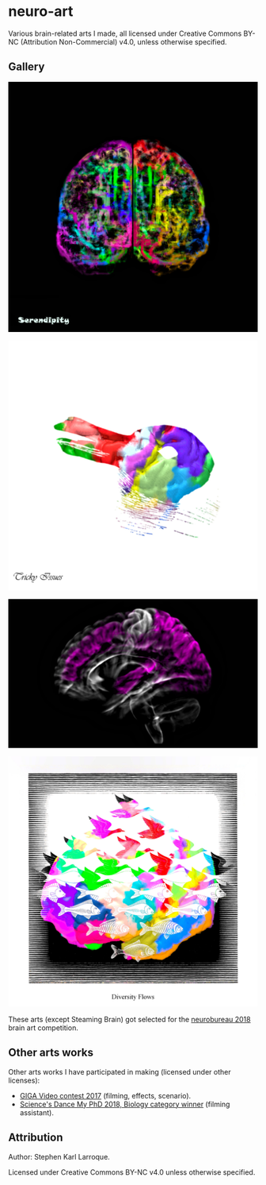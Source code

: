 # neuro-art
Various brain-related arts I made, all licensed under Creative Commons BY-NC (Attribution Non-Commercial) v4.0, unless otherwise specified.

## Gallery

![Serendipity, by Stephen Karl Larroque, 2017](https://raw.githubusercontent.com/lrq3000/neuro-art/main/drawings/serendipity-highres_3.jpg)

![Tricky Issues, by Stephen Karl Larroque, 2017](https://raw.githubusercontent.com/lrq3000/neuro-art/main/drawings/tricky-issues-highres_3.jpg)

![Steaming Brain, by Stephen Karl Larroque, 2017](https://raw.githubusercontent.com/lrq3000/neuro-art/main/drawings/steaming-brain.jpg)

![Diversity Flows, by Stephen Karl Larroque, 2017](https://raw.githubusercontent.com/lrq3000/neuro-art/main/drawings/diversity-flows-highres_4.jpg)

These arts (except Steaming Brain) got selected for the [neurobureau 2018](https://www.neurobureau.org/galleries/brain-art-competition-2018/) brain art competition.

## Other arts works

Other arts works I have participated in making (licensed under other licenses):

* [GIGA Video contest 2017](https://www.youtube.com/watch?v=82ZuZBubR7Y) (filming, effects, scenario).
* [Science's Dance My PhD 2018, Biology category winner](https://www.science.org/content/article/winner-year-s-dance-your-phd-contest-turned-physics-art) (filming assistant).

## Attribution

Author: Stephen Karl Larroque.

Licensed under Creative Commons BY-NC v4.0 unless otherwise specified.
